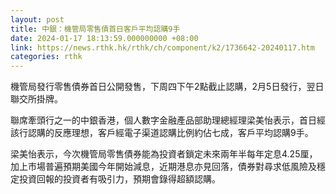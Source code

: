```yaml
---
layout: post
title: 中銀：機管局零售債首日客戶平均認購9手
date: 2024-01-17 18:13:59.000000000 +08:00
link: https://news.rthk.hk/rthk/ch/component/k2/1736642-20240117.htm
categories: rthk
---
```


機管局發行零售債券首日公開發售，下周四下午2點截止認購，2月5日發行，翌日聯交所掛牌。

聯席牽頭行之一的中銀香港，個人數字金融產品部助理總經理梁美怡表示，首日經該行認購的反應理想，客戶經電子渠道認購比例約佔七成，客戶平均認購9手。

梁美怡表示，今次機管局零售債券能為投資者鎖定未來兩年半每年定息4.25厘，加上市場普遍預期美國今年開始減息，近期港息亦見回落，債券對尋求低風險及穩定投資回報的投資者有吸引力，預期會錄得超額認購。

